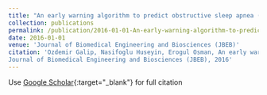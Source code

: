 ```yaml
---
title: "An early warning algorithm to predict obstructive sleep apnea (OSA) episodes"
collection: publications
permalink: /publication/2016-01-01-An-early-warning-algorithm-to-predict-obstructive-sleep-apnea-OSA-episodes
date: 2016-01-01
venue: 'Journal of Biomedical Engineering and Biosciences (JBEB)'
citation: 'Ozdemir Galip, Nasifoglu Huseyin, Erogul Osman, An early warning algorithm to predict obstructive sleep apnea (OSA) episodes"
Journal of Biomedical Engineering and Biosciences (JBEB), 2016'
---
```

Use [Google Scholar](https://scholar.google.com/scholar?q=An+early+warning+algorithm+to+predict+obstructive+sleep+apnea+(OSA)+episodes){:target="_blank"} for full citation